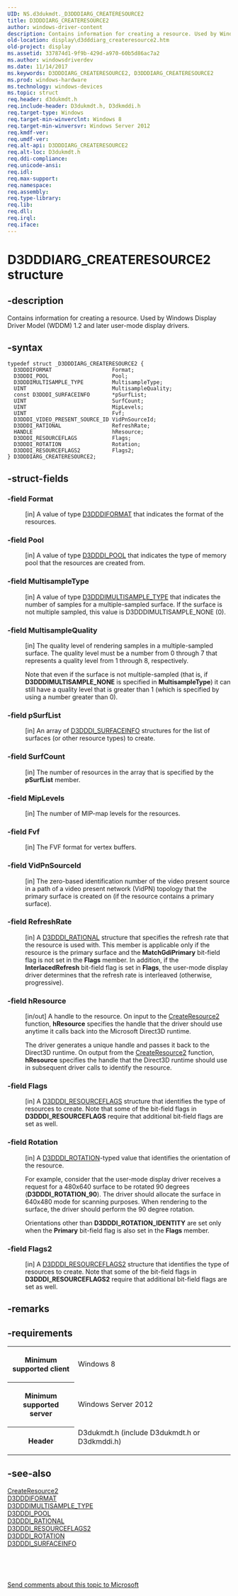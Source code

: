 ```yaml
---
UID: NS.d3dukmdt._D3DDDIARG_CREATERESOURCE2
title: D3DDDIARG_CREATERESOURCE2
author: windows-driver-content
description: Contains information for creating a resource. Used by Windows Display Driver Model (WDDM) 1.2 and later user-mode display drivers.
old-location: display\d3dddiarg_createresource2.htm
old-project: display
ms.assetid: 337874d1-9f9b-429d-a970-60b5d86ac7a2
ms.author: windowsdriverdev
ms.date: 11/14/2017
ms.keywords: D3DDDIARG_CREATERESOURCE2, D3DDDIARG_CREATERESOURCE2
ms.prod: windows-hardware
ms.technology: windows-devices
ms.topic: struct
req.header: d3dukmdt.h
req.include-header: D3dukmdt.h, D3dkmddi.h
req.target-type: Windows
req.target-min-winverclnt: Windows 8
req.target-min-winversvr: Windows Server 2012
req.kmdf-ver: 
req.umdf-ver: 
req.alt-api: D3DDDIARG_CREATERESOURCE2
req.alt-loc: D3dukmdt.h
req.ddi-compliance: 
req.unicode-ansi: 
req.idl: 
req.max-support: 
req.namespace: 
req.assembly: 
req.type-library: 
req.lib: 
req.dll: 
req.irql: 
req.iface: 
---
```


# D3DDDIARG_CREATERESOURCE2 structure



## -description
<p>Contains information for creating a resource. Used by Windows Display Driver Model (WDDM) 1.2 and later user-mode display drivers.</p>


## -syntax

````
typedef struct _D3DDDIARG_CREATERESOURCE2 {
  D3DDDIFORMAT                   Format;
  D3DDDI_POOL                    Pool;
  D3DDDIMULTISAMPLE_TYPE         MultisampleType;
  UINT                           MultisampleQuality;
  const D3DDDI_SURFACEINFO       *pSurfList;
  UINT                           SurfCount;
  UINT                           MipLevels;
  UINT                           Fvf;
  D3DDDI_VIDEO_PRESENT_SOURCE_ID VidPnSourceId;
  D3DDDI_RATIONAL                RefreshRate;
  HANDLE                         hResource;
  D3DDDI_RESOURCEFLAGS           Flags;
  D3DDDI_ROTATION                Rotation;
  D3DDDI_RESOURCEFLAGS2          Flags2;
} D3DDDIARG_CREATERESOURCE2;
````


## -struct-fields
<dl>

### -field Format

<dd>
<p>[in] A value of type <a href="..\d3dukmdt\ne-d3dukmdt--d3dddiformat.md">D3DDDIFORMAT</a> that indicates the format of the resources.</p>
</dd>

### -field Pool

<dd>
<p>[in] A value of type <a href="..\d3dukmdt\ne-d3dukmdt--d3dddi-pool.md">D3DDDI_POOL</a> that indicates the type of memory pool that the resources are created from.</p>
</dd>

### -field MultisampleType

<dd>
<p>[in] A value of type <a href="..\d3dukmdt\ne-d3dukmdt--d3dddimultisample-type.md">D3DDDIMULTISAMPLE_TYPE</a> that indicates the number of samples for a multiple-sampled surface. If the surface is not multiple sampled, this value is D3DDDIMULTISAMPLE_NONE (0).</p>
</dd>

### -field MultisampleQuality

<dd>
<p>[in] The quality level of rendering samples in a multiple-sampled surface. The quality level must be a number from 0 through 7 that represents a quality level from 1 through 8, respectively.</p>
<p>Note that even if the surface is not multiple-sampled (that is, if <b>D3DDDIMULTISAMPLE_NONE</b> is specified in <b>MultisampleType</b>) it can still have a quality level that is greater than 1 (which is specified by using a number greater than 0).</p>
</dd>

### -field pSurfList

<dd>
<p>[in] An array of <a href="..\d3dukmdt\ns-d3dukmdt--d3dddi-surfaceinfo.md">D3DDDI_SURFACEINFO</a> structures for the list of surfaces (or other resource types) to create.</p>
</dd>

### -field SurfCount

<dd>
<p>[in] The number of resources in the array that is specified by the <b>pSurfList</b> member.</p>
</dd>

### -field MipLevels

<dd>
<p>[in] The number of MIP-map levels for the resources.</p>
</dd>

### -field Fvf

<dd>
<p>[in] The FVF format for vertex buffers.</p>
</dd>

### -field VidPnSourceId

<dd>
<p>[in] The zero-based identification number of the video present source in a path of a video present network (VidPN) topology that the primary surface is created on (if the resource contains a primary surface).</p>
</dd>

### -field RefreshRate

<dd>
<p>[in] A <a href="..\d3dukmdt\ns-d3dukmdt--d3dddi-rational.md">D3DDDI_RATIONAL</a> structure that specifies the refresh rate that the resource is used with. This member is applicable only if the resource is the primary surface and the <b>MatchGdiPrimary</b> bit-field flag is not set in the <b>Flags</b> member. In addition, if the <b>InterlacedRefresh</b> bit-field flag is set in <b>Flags</b>, the user-mode display driver determines that the refresh rate is interleaved (otherwise, progressive).</p>
</dd>

### -field hResource

<dd>
<p>[in/out] A handle to the resource. On input to the <a href="..\d3dumddi\nc-d3dumddi-pfnd3dddi-createresource2.md">CreateResource2</a> function, <b>hResource</b> specifies the handle that the driver should use anytime it calls back into the Microsoft Direct3D runtime. </p>
<p>The driver generates a unique handle and passes it back to the Direct3D runtime. On output from the <a href="..\d3dumddi\nc-d3dumddi-pfnd3dddi-createresource2.md">CreateResource2</a> function, <b>hResource</b> specifies the handle that the Direct3D runtime should use in subsequent driver calls to identify the resource.</p>
</dd>

### -field Flags

<dd>
<p>[in] A <a href="..\d3dukmdt\ns-d3dukmdt--d3dddi-resourceflags.md">D3DDDI_RESOURCEFLAGS</a> structure that identifies the type of resources to create. Note that some of the bit-field flags in <b>D3DDDI_RESOURCEFLAGS</b> require that additional bit-field flags are set as well.</p>
</dd>

### -field Rotation

<dd>
<p>[in] A <a href="..\d3dukmdt\ne-d3dukmdt--d3dddi-rotation.md">D3DDDI_ROTATION</a>-typed value that identifies the orientation of the resource. </p>
<p>For example, consider that the user-mode display driver receives a request for a 480x640 surface to be rotated 90 degrees (<b>D3DDDI_ROTATION_90</b>). The driver should allocate the surface in 640x480 mode for scanning purposes. When rendering to the surface, the driver should perform the 90 degree rotation. </p>
<p>Orientations other than <b>D3DDDI_ROTATION_IDENTITY</b> are set only when the <b>Primary</b> bit-field flag is also set in the <b>Flags</b> member.</p>
</dd>

### -field Flags2

<dd>
<p>[in] A <a href="..\d3dukmdt\ns-d3dukmdt--d3dddi-resourceflags2.md">D3DDDI_RESOURCEFLAGS2</a> structure that identifies the type of resources to create. Note that some of the bit-field flags in <b>D3DDDI_RESOURCEFLAGS2</b> require that additional bit-field flags are set as well.</p>
</dd>
</dl>

## -remarks


## -requirements
<table>
<tr>
<th width="30%">
<p>Minimum supported client</p>
</th>
<td width="70%">
<p>Windows 8</p>
</td>
</tr>
<tr>
<th width="30%">
<p>Minimum supported server</p>
</th>
<td width="70%">
<p>Windows Server 2012</p>
</td>
</tr>
<tr>
<th width="30%">
<p>Header</p>
</th>
<td width="70%">
<dl>
<dt>D3dukmdt.h (include D3dukmdt.h or D3dkmddi.h)</dt>
</dl>
</td>
</tr>
</table>

## -see-also
<dl>
<dt>
<a href="..\d3dumddi\nc-d3dumddi-pfnd3dddi-createresource2.md">CreateResource2</a>
</dt>
<dt>
<a href="..\d3dukmdt\ne-d3dukmdt--d3dddiformat.md">D3DDDIFORMAT</a>
</dt>
<dt>
<a href="..\d3dukmdt\ne-d3dukmdt--d3dddimultisample-type.md">D3DDDIMULTISAMPLE_TYPE</a>
</dt>
<dt>
<a href="..\d3dukmdt\ne-d3dukmdt--d3dddi-pool.md">D3DDDI_POOL</a>
</dt>
<dt>
<a href="..\d3dukmdt\ns-d3dukmdt--d3dddi-rational.md">D3DDDI_RATIONAL</a>
</dt>
<dt>
<a href="..\d3dukmdt\ns-d3dukmdt--d3dddi-resourceflags2.md">D3DDDI_RESOURCEFLAGS2</a>
</dt>
<dt>
<a href="..\d3dukmdt\ne-d3dukmdt--d3dddi-rotation.md">D3DDDI_ROTATION</a>
</dt>
<dt>
<a href="..\d3dukmdt\ns-d3dukmdt--d3dddi-surfaceinfo.md">D3DDDI_SURFACEINFO</a>
</dt>
</dl>
<p> </p>
<p> </p>
<p><a href="mailto:wsddocfb@microsoft.com?subject=Documentation%20feedback [display\display]:%20D3DDDIARG_CREATERESOURCE2 structure%20 RELEASE:%20(11/14/2017)&amp;body=%0A%0APRIVACY STATEMENT%0A%0AWe use your feedback to improve the documentation. We don't use your email address for any other purpose, and we'll remove your email address from our system after the issue that you're reporting is fixed. While we're working to fix this issue, we might send you an email message to ask for more info. Later, we might also send you an email message to let you know that we've addressed your feedback.%0A%0AFor more info about Microsoft's privacy policy, see http://privacy.microsoft.com/en-us/default.aspx." title="Send comments about this topic to Microsoft">Send comments about this topic to Microsoft</a></p>
